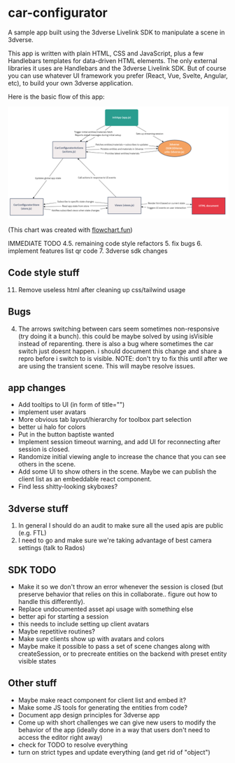 # car-configurator
A sample app built using the 3dverse Livelink SDK to manipulate a scene in 3dverse.

This app is written with plain HTML, CSS and JavaScript, plus a few Handlebars templates for data-driven HTML elements. The only external libraries it uses are Handlebars and the 3dverse Livelink SDK. But of course you can use whatever UI framework you prefer (React, Vue, Svelte, Angular, etc), to build your own 3dverse application.

Here is the basic flow of this app:

![Car Configurator Flowchart](./car-config-flowchart.png)

(This chart was created with [flowchart.fun](https://flowchart.fun/))

IMMEDIATE TODO
4.5. remaining code style refactors
5. fix bugs
6. implement features list
qr code
7. 3dverse sdk changes

## Code style stuff
11. Remove useless html after cleaning up css/tailwind usage

## Bugs
4. The arrows switching between cars seem sometimes non-responsive (try doing it a bunch). this could be maybe solved by using isVisible instead of reparenting. there is also a bug where sometimes the car switch just doesnt happen. i should document this change and share a repro before i switch to is visible. NOTE: don't try to fix this until after we are using the transient scene. This will maybe resolve issues.

## app changes
- Add tooltips to UI (in form of title="")
- implement user avatars
- More obvious tab layout/hierarchy for toolbox part selection
- better ui halo for colors
- Put in the button baptiste wanted
- Implement session timeout warning, and add UI for reconnecting after session is closed.
- Randomize initial viewing angle to increase the chance that you can see others in the scene.
- Add some UI to show others in the scene. Maybe we can publish the client list as an embeddable react component.
- Find less shitty-looking skyboxes?

## 3dverse stuff
1. In general I should do an audit to make sure all the used apis are public (e.g. FTL)
2. I need to go and make sure we're taking advantage of best camera settings (talk to Rados)

## SDK TODO
- Make it so we don't throw an error whenever the session is closed (but preserve behavior that relies on this in collaborate.. figure out how to handle this differently).
- Replace undocumented asset api usage with something else
- better api for starting a session
- this needs to include setting up client avatars
- Maybe repetitive routines?
- Make sure clients show up with avatars and colors
- Maybe make it possible to pass a set of scene changes along with createSession, or to precreate entities on the backend with preset entity visible states

## Other stuff
- Maybe make react component for client list and embed it?
- Make some JS tools for generating the entities from code?
- Document app design principles for 3dverse app
- Come up with short challenges we can give new users to modify the behavior of the app (ideally done in a way that users don't need to access the editor right away)
- check for TODO to resolve everything
- turn on strict types and update everything (and get rid of "object")
